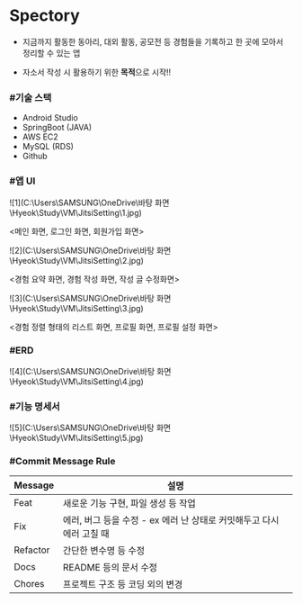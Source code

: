 # Spectory

- 지금까지 활동한 동아리, 대외 활동, 공모전 등 경험들을 기록하고 한 곳에 모아서 정리할 수 있는 앱

- 자소서 작성 시 활용하기 위한 **목적**으로 시작!!



### #기술 스택

- Android Studio
- SpringBoot (JAVA)
- AWS EC2
- MySQL (RDS)
- Github 



### #앱 UI

![1](C:\Users\SAMSUNG\OneDrive\바탕 화면\Hyeok\Study\VM\JitsiSetting\1.jpg)

<메인 화면, 로그인 화면, 회원가입 화면>



![2](C:\Users\SAMSUNG\OneDrive\바탕 화면\Hyeok\Study\VM\JitsiSetting\2.jpg)

<경험 요약 화면, 경험 작성 화면, 작성 글 수정화면>

![3](C:\Users\SAMSUNG\OneDrive\바탕 화면\Hyeok\Study\VM\JitsiSetting\3.jpg)

<경험 정렬 형태의 리스트 화면, 프로필 화면, 프로필 설정 화면>





### #ERD

![4](C:\Users\SAMSUNG\OneDrive\바탕 화면\Hyeok\Study\VM\JitsiSetting\4.jpg)



### #기능 명세서

![5](C:\Users\SAMSUNG\OneDrive\바탕 화면\Hyeok\Study\VM\JitsiSetting\5.jpg)





### #Commit Message Rule

| Message  | 설명                                                         |
| -------- | ------------------------------------------------------------ |
| Feat     | 새로운 기능 구현, 파일 생성 등 작업                          |
| Fix      | 에러, 버그 등을 수정 - ex 에러 난 상태로 커밋해두고 다시 에러 고칠 때 |
| Refactor | 간단한 변수명 등 수정                                        |
| Docs     | README 등의 문서 수정                                        |
| Chores   | 프로젝트 구조 등 코딩 외의 변경                              |

